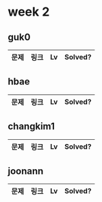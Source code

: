 # week 2

## guk0
| 문제 | 링크 | Lv  | Solved? |
| --- | --- | --- | --- |


## hbae 
| 문제 | 링크 | Lv  | Solved? |
| --- | --- | --- | --- |


## changkim1
| 문제 | 링크 | Lv  | Solved? |
| --- | --- | --- | --- |


## joonann
| 문제 | 링크 | Lv  | Solved? |
| --- | --- | --- | --- |
